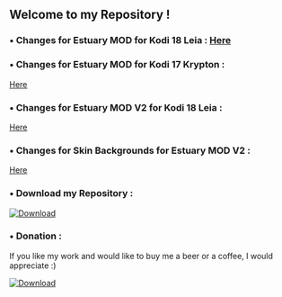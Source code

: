 ## Welcome to my Repository !


### • Changes for Estuary MOD for Kodi 18 Leia : [Here](https://raw.githubusercontent.com/Guilouz/repository.guilouz/master/skin.estuary.mod.kodi18/changelog.txt)


### • Changes for Estuary MOD for Kodi 17 Krypton :

[Here](https://raw.githubusercontent.com/Guilouz/repository.guilouz/master/skin.estuary.mod/changelog.txt)


### • Changes for Estuary MOD V2 for Kodi 18 Leia :

[Here](https://raw.githubusercontent.com/Guilouz/repository.guilouz/master/skin.estuary.modv2/changelog.txt)


### • Changes for Skin Backgrounds for Estuary MOD V2 :

[Here](https://raw.githubusercontent.com/Guilouz/repository.guilouz/master/resource.images.skinbackgrounds.estuarymod/changelog.txt)


### • Download my Repository :

[ ![Download](http://i.imgur.com/L5Bov8X.png) ](https://github.com/Guilouz/repository.guilouz/raw/master/_repo/repository.guilouz/repository.guilouz-1.0.3.zip)

### • Donation :

If you like my work and would like to buy me a beer or a coffee, I would appreciate :)

[ ![Download](http://i.imgur.com/XRmqzTX.png) ](https://pledgie.com/campaigns/29797)